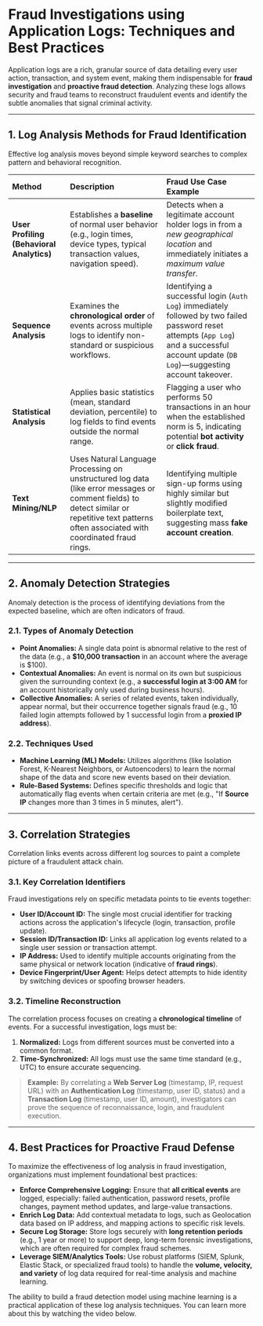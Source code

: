 # Fraud Investigations using Application Logs: Techniques and Best Practices

Application logs are a rich, granular source of data detailing every user action, transaction, and system event, making them indispensable for **fraud investigation** and **proactive fraud detection**. Analyzing these logs allows security and fraud teams to reconstruct fraudulent events and identify the subtle anomalies that signal criminal activity.

---

## 1. Log Analysis Methods for Fraud Identification

Effective log analysis moves beyond simple keyword searches to complex pattern and behavioral recognition.

| Method                                    | Description                                                                                                                                                                                    | Fraud Use Case Example                                                                                                                                                                     |
| :---------------------------------------- | :--------------------------------------------------------------------------------------------------------------------------------------------------------------------------------------------- | :----------------------------------------------------------------------------------------------------------------------------------------------------------------------------------------- |
| **User Profiling (Behavioral Analytics)** | Establishes a **baseline** of normal user behavior (e.g., login times, device types, typical transaction values, navigation speed).                                                            | Detects when a legitimate account holder logs in from a _new geographical location_ and immediately initiates a _maximum value transfer_.                                                  |
| **Sequence Analysis**                     | Examines the **chronological order** of events across multiple logs to identify non-standard or suspicious workflows.                                                                          | Identifying a successful login (`Auth Log`) immediately followed by two failed password reset attempts (`App Log`) and a successful account update (`DB Log`)—suggesting account takeover. |
| **Statistical Analysis**                  | Applies basic statistics (mean, standard deviation, percentile) to log fields to find events outside the normal range.                                                                         | Flagging a user who performs 50 transactions in an hour when the established norm is 5, indicating potential **bot activity** or **click fraud**.                                          |
| **Text Mining/NLP**                       | Uses Natural Language Processing on unstructured log data (like error messages or comment fields) to detect similar or repetitive text patterns often associated with coordinated fraud rings. | Identifying multiple sign-up forms using highly similar but slightly modified boilerplate text, suggesting mass **fake account creation**.                                                 |

---

## 2. Anomaly Detection Strategies

Anomaly detection is the process of identifying deviations from the expected baseline, which are often indicators of fraud.

### 2.1. Types of Anomaly Detection

- **Point Anomalies:** A single data point is abnormal relative to the rest of the data (e.g., a **$10,000 transaction** in an account where the average is $100).
- **Contextual Anomalies:** An event is normal on its own but suspicious given the surrounding context (e.g., a **successful login at 3:00 AM** for an account historically only used during business hours).
- **Collective Anomalies:** A series of related events, taken individually, appear normal, but their occurrence together signals fraud (e.g., 10 failed login attempts followed by 1 successful login from a **proxied IP address**).

### 2.2. Techniques Used

- **Machine Learning (ML) Models:** Utilizes algorithms (like Isolation Forest, K-Nearest Neighbors, or Autoencoders) to learn the normal shape of the data and score new events based on their deviation.
- **Rule-Based Systems:** Defines specific thresholds and logic that automatically flag events when certain criteria are met (e.g., "If **Source IP** changes more than 3 times in 5 minutes, alert").

---

## 3. Correlation Strategies

Correlation links events across different log sources to paint a complete picture of a fraudulent attack chain.

### 3.1. Key Correlation Identifiers

Fraud investigations rely on specific metadata points to tie events together:

- **User ID/Account ID:** The single most crucial identifier for tracking actions across the application's lifecycle (login, transaction, profile update).
- **Session ID/Transaction ID:** Links all application log events related to a single user session or transaction attempt.
- **IP Address:** Used to identify multiple accounts originating from the same physical or network location (indicative of **fraud rings**).
- **Device Fingerprint/User Agent:** Helps detect attempts to hide identity by switching devices or spoofing browser headers.

### 3.2. Timeline Reconstruction

The correlation process focuses on creating a **chronological timeline** of events. For a successful investigation, logs must be:

1.  **Normalized:** Logs from different sources must be converted into a common format.
2.  **Time-Synchronized:** All logs must use the same time standard (e.g., UTC) to ensure accurate sequencing.

> **Example:** By correlating a **Web Server Log** (timestamp, IP, request URL) with an **Authentication Log** (timestamp, user ID, status) and a **Transaction Log** (timestamp, user ID, amount), investigators can prove the sequence of reconnaissance, login, and fraudulent execution.

---

## 4. Best Practices for Proactive Fraud Defense

To maximize the effectiveness of log analysis in fraud investigation, organizations must implement foundational best practices:

- **Enforce Comprehensive Logging:** Ensure that **all critical events** are logged, especially: failed authentication, password resets, profile changes, payment method updates, and large-value transactions.
- **Enrich Log Data:** Add contextual metadata to logs, such as Geolocation data based on IP address, and mapping actions to specific risk levels.
- **Secure Log Storage:** Store logs securely with **long retention periods** (e.g., 1 year or more) to support deep, long-term forensic investigations, which are often required for complex fraud schemes.
- **Leverage SIEM/Analytics Tools:** Use robust platforms (SIEM, Splunk, Elastic Stack, or specialized fraud tools) to handle the **volume, velocity, and variety** of log data required for real-time analysis and machine learning.

The ability to build a fraud detection model using machine learning is a practical application of these log analysis techniques. You can learn more about this by watching the video below.
